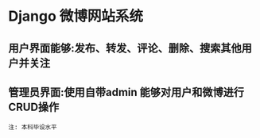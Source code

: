 Django 微博网站系统
=========
用户界面能够:发布、转发、评论、删除、搜索其他用户并关注
---
管理员界面:使用自带admin 能够对用户和微博进行CRUD操作
---
`注: 本科毕设水平`

      

